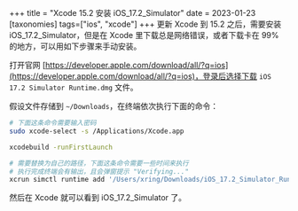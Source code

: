 +++
title = "Xcode 15.2 安装 iOS_17.2_Simulator"
date = 2023-01-23
[taxonomies]
tags=["ios", "xcode"]
+++
更新 Xcode 到 15.2 之后，需要安装iOS_17.2_Simulator，但是在 Xcode 里下载总是网络错误，或者下载卡在 99% 的地方，可以用如下步骤来手动安装。

打开官网 [https://developer.apple.com/download/all/?q=ios](https://developer.apple.com/download/all/?q=ios)，登录后选择下载 `iOS 17.2 Simulator Runtime.dmg` 文件。

假设文件存储到 `~/Downloads`，在终端依次执行下面的命令：
```bash
# 下面这条命令需要输入密码
sudo xcode-select -s /Applications/Xcode.app

xcodebuild -runFirstLaunch 

# 需要替换为自己的路径，下面这条命令需要一些时间来执行
# 执行完成终端会有输出，且会弹窗提示 "Verifying..."
xcrun simctl runtime add '/Users/xring/Downloads/iOS_17.2_Simulator_Runtime.dmg'
```

然后在 Xcode 就可以看到 iOS_17.2_Simulator 了。

